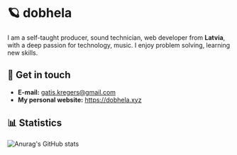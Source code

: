 # 🪐 dobhela

I am a self-taught producer, sound technician, web developer from **Latvia**, with a deep passion for technology, music. I enjoy problem solving, learning new skills.

## 📨 Get in touch

- **E-mail:** gatis.kregers@gmail.com
- **My personal website:** https://dobhela.xyz

## 📊 Statistics

![Anurag's GitHub stats](https://github-readme-stats.vercel.app/api?username=dobhela&show_icons=true&theme=catppuccin_mocha)
